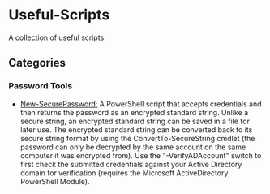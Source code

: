 # Useful-Scripts
A collection of useful scripts.

## Categories

### Password Tools
- [New-SecurePassword:](https://github.com/Sekers/Useful-Scripts/blob/main/Password%20Tools/New-SecurePassword.ps1) A PowerShell script that accepts credentials and then returns the password as an encrypted standard string. Unlike a secure string, an encrypted standard string can be saved in a file for later use. The encrypted standard string can be converted back to its secure string format by using the ConvertTo-SecureString cmdlet (the password can only be decrypted by the same account on the same computer it was encrypted from). Use the "-VerifyADAccount" switch to first check the submitted credentials against your Active Directory domain for verification (requires the Microsoft ActiveDirectory PowerShell Module).
